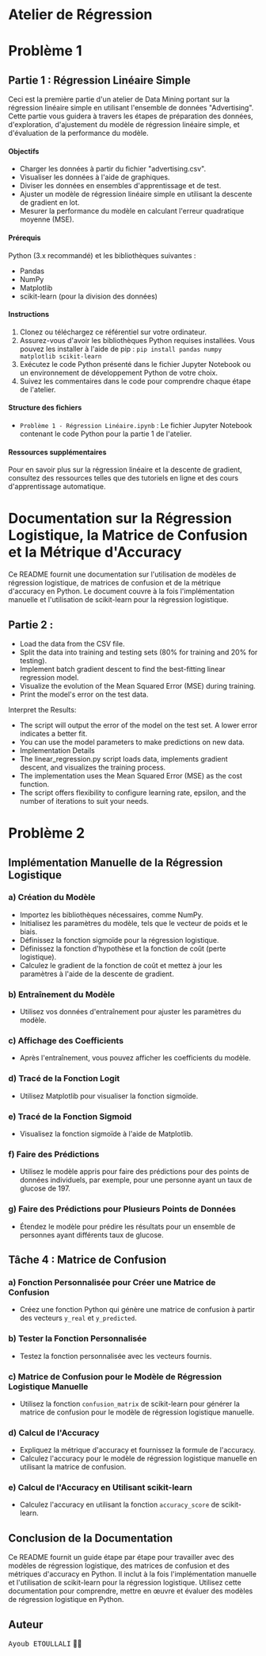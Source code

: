 # Atelier de Régression 

# Problème 1

## Partie 1 : Régression Linéaire Simple

Ceci est la première partie d'un atelier de Data Mining portant sur la régression linéaire simple en utilisant l'ensemble de données "Advertising". Cette partie vous guidera à travers les étapes de préparation des données, d'exploration, d'ajustement du modèle de régression linéaire simple, et d'évaluation de la performance du modèle.

#### Objectifs
- Charger les données à partir du fichier "advertising.csv".
- Visualiser les données à l'aide de graphiques.
- Diviser les données en ensembles d'apprentissage et de test.
- Ajuster un modèle de régression linéaire simple en utilisant la descente de gradient en lot.
- Mesurer la performance du modèle en calculant l'erreur quadratique moyenne (MSE).

#### Prérequis
Python (3.x recommandé) et les bibliothèques suivantes :
  - Pandas
  - NumPy
  - Matplotlib
  - scikit-learn (pour la division des données)
  
#### Instructions
1. Clonez ou téléchargez ce référentiel sur votre ordinateur.
2. Assurez-vous d'avoir les bibliothèques Python requises installées. Vous pouvez les installer à l'aide de pip :
`pip install pandas numpy matplotlib scikit-learn`
3. Exécutez le code Python présenté dans le fichier Jupyter Notebook ou un environnement de développement Python de votre choix.
4. Suivez les commentaires dans le code pour comprendre chaque étape de l'atelier.

#### Structure des fichiers

- `Problème 1 - Régression Linéaire.ipynb` : Le fichier Jupyter Notebook contenant le code Python pour la partie 1 de l'atelier.

#### Ressources supplémentaires
Pour en savoir plus sur la régression linéaire et la descente de gradient, consultez des ressources telles que des tutoriels en ligne et des cours d'apprentissage automatique.

# Documentation sur la Régression Logistique, la Matrice de Confusion et la Métrique d'Accuracy

Ce README fournit une documentation sur l'utilisation de modèles de régression logistique, de matrices de confusion et de la métrique d'accuracy en Python. Le document couvre à la fois l'implémentation manuelle et l'utilisation de scikit-learn pour la régression logistique.

## Partie 2 :
- Load the data from the CSV file.
- Split the data into training and testing sets (80% for training and 20% for testing).
- Implement batch gradient descent to find the best-fitting linear regression model.
- Visualize the evolution of the Mean Squared Error (MSE) during training.
- Print the model's error on the test data.
  
Interpret the Results:

- The script will output the error of the model on the test set. A lower error indicates a better fit.
- You can use the model parameters to make predictions on new data.
- Implementation Details
- The linear_regression.py script loads data, implements gradient descent, and visualizes the training process.
- The implementation uses the Mean Squared Error (MSE) as the cost function.
- The script offers flexibility to configure learning rate, epsilon, and the number of iterations to suit your needs.

# Problème 2
## Implémentation Manuelle de la Régression Logistique

### a) Création du Modèle
- Importez les bibliothèques nécessaires, comme NumPy.
- Initialisez les paramètres du modèle, tels que le vecteur de poids et le biais.
- Définissez la fonction sigmoïde pour la régression logistique.
- Définissez la fonction d'hypothèse et la fonction de coût (perte logistique).
- Calculez le gradient de la fonction de coût et mettez à jour les paramètres à l'aide de la descente de gradient.

### b) Entraînement du Modèle
- Utilisez vos données d'entraînement pour ajuster les paramètres du modèle.

### c) Affichage des Coefficients
- Après l'entraînement, vous pouvez afficher les coefficients du modèle.

### d) Tracé de la Fonction Logit
- Utilisez Matplotlib pour visualiser la fonction sigmoïde.

### e) Tracé de la Fonction Sigmoid
- Visualisez la fonction sigmoïde à l'aide de Matplotlib.

### f) Faire des Prédictions
- Utilisez le modèle appris pour faire des prédictions pour des points de données individuels, par exemple, pour une personne ayant un taux de glucose de 197.

### g) Faire des Prédictions pour Plusieurs Points de Données
- Étendez le modèle pour prédire les résultats pour un ensemble de personnes ayant différents taux de glucose.

## Tâche 4 : Matrice de Confusion

### a) Fonction Personnalisée pour Créer une Matrice de Confusion
- Créez une fonction Python qui génère une matrice de confusion à partir des vecteurs `y_real` et `y_predicted`.

### b) Tester la Fonction Personnalisée
- Testez la fonction personnalisée avec les vecteurs fournis.

### c) Matrice de Confusion pour le Modèle de Régression Logistique Manuelle
- Utilisez la fonction `confusion_matrix` de scikit-learn pour générer la matrice de confusion pour le modèle de régression logistique manuelle.

### d) Calcul de l'Accuracy
- Expliquez la métrique d'accuracy et fournissez la formule de l'accuracy.
- Calculez l'accuracy pour le modèle de régression logistique manuelle en utilisant la matrice de confusion.

### e) Calcul de l'Accuracy en Utilisant scikit-learn
- Calculez l'accuracy en utilisant la fonction `accuracy_score` de scikit-learn.

## Conclusion de la Documentation

Ce README fournit un guide étape par étape pour travailler avec des modèles de régression logistique, des matrices de confusion et des métriques d'accuracy en Python. Il inclut à la fois l'implémentation manuelle et l'utilisation de scikit-learn pour la régression logistique. Utilisez cette documentation pour comprendre, mettre en œuvre et évaluer des modèles de régression logistique en Python.

## Auteur
<kbd>Ayoub ETOULLALI</kbd> 👨‍💻

